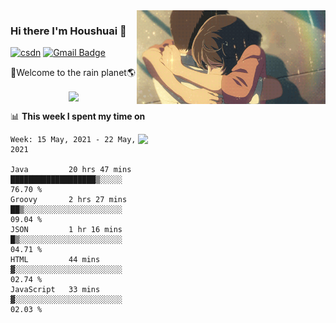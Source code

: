 <img  align='right' height="150" src="https://github.com/LikeRainDay/LikeRainDay/blob/master/pic/img_rain_1.gif?raw=true">



### Hi there I'm Houshuai :lemon:

[![csdn](https://img.shields.io/badge/-csdn-c14438?style=flat-square&logo=c&logoColor=white)](https://blog.csdn.net/qq_15807167)
[![Gmail Badge](https://img.shields.io/badge/-gmail-c14438?style=flat-square&logo=Gmail&logoColor=white&link=mailto:houshuai0816@gmail.com)](mailto:houshuai0816@gmail.com)

🚀Welcome to the rain planet🌎

<center>
<img align='center'  src="https://source.unsplash.com/random/1200x600">
</center>

📊 **This week I spent my time on**

<img align='right'   width="300" src="https://github-readme-stats.vercel.app/api?username=LikeRainDay&show_icons=true&title_color=fff&icon_color=79ff97&text_color=9f9f9f&bg_color=151515">

<!--START_SECTION:waka-->
```text
Week: 15 May, 2021 - 22 May, 2021

Java         20 hrs 47 mins  ███████████████████▒░░░░░   76.70 % 
Groovy       2 hrs 27 mins   ██▒░░░░░░░░░░░░░░░░░░░░░░   09.04 % 
JSON         1 hr 16 mins    █▒░░░░░░░░░░░░░░░░░░░░░░░   04.71 % 
HTML         44 mins         ▓░░░░░░░░░░░░░░░░░░░░░░░░   02.74 % 
JavaScript   33 mins         ▓░░░░░░░░░░░░░░░░░░░░░░░░   02.03 % 
```
<!--END_SECTION:waka-->
